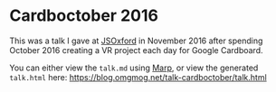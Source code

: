 # Cardboctober 2016

This was a talk I gave at [JSOxford](https://jsoxford.com) in November 2016 after spending October 2016 creating a VR project each day for Google Cardboard.

You can either view the `talk.md` using [Marp](https://marp.app), or view the generated `talk.html` here: https://blog.omgmog.net/talk-cardboctober/talk.html
